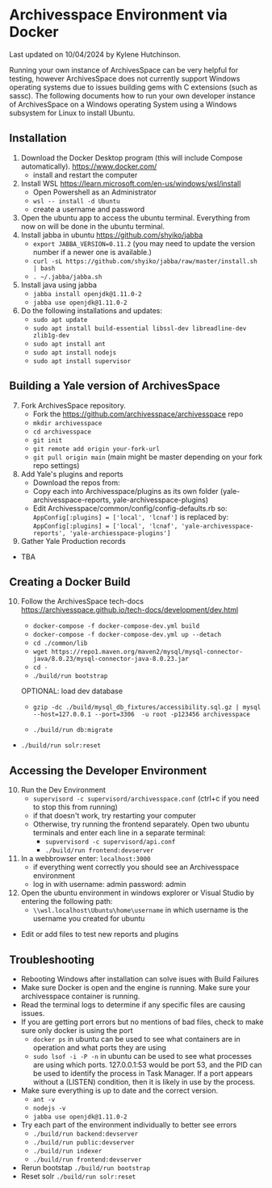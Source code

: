 # Archivesspace Environment via Docker
Last updated on 10/04/2024 by Kylene Hutchinson.  

Running your own instance of ArchivesSpace can be very helpful for testing, however ArchivesSpace does not currently support Windows operating systems due to issues building gems with C extensions (such as sassc). 
The following documents how to run your own developer instance of ArchivesSpace on a Windows operating System using a Windows subsystem for Linux to install Ubuntu.

## Installation
1. Download the Docker Desktop program (this will include Compose automatically). https://www.docker.com/
	- install and restart the computer
2. Install WSL https://learn.microsoft.com/en-us/windows/wsl/install
	- Open Powershell as an Administrator
	- `wsl -- install -d Ubuntu`
	- create a username and password
3. Open the ubuntu app to access the ubuntu terminal. Everything from now on will be done in the ubuntu terminal.
4. Install jabba in ubuntu https://github.com/shyiko/jabba
	- `export JABBA_VERSION=0.11.2` (you may need to update the version number if a newer one is available.)
	- `curl -sL https://github.com/shyiko/jabba/raw/master/install.sh | bash`
	- `. ~/.jabba/jabba.sh`
5. Install java using jabba
	- `jabba install openjdk@1.11.0-2`
	- `jabba use openjdk@1.11.0-2`
6. Do the following installations and updates:
	- `sudo apt update`
	- `sudo apt install build-essential libssl-dev libreadline-dev zlib1g-dev`
	- `sudo apt install ant`
	- `sudo apt install nodejs`
	- `sudo apt install supervisor`

## Building a Yale version of ArchivesSpace
7. Fork ArchivesSpace repository.
	- Fork the https://github.com/archivesspace/archivesspace repo
	- `mkdir archivesspace`
	- `cd archivesspace`
	- `git init`
	- `git remote add origin your-fork-url`
	- `git pull origin main` (main might be master depending on your fork repo settings)
8. Add Yale's plugins and reports
	- Download the repos from:
	- Copy each into Archivesspace/plugins as its own folder (yale-archivesspace-reports, yale-archivesspace-plugins)
	- Edit Archivesspace/common/config/config-defaults.rb so: `AppConfig[:plugins] = ['local', 'lcnaf']` is replaced by: `AppConfig[:plugins] = ['local', 'lcnaf', 'yale-archivesspace-reports', 'yale-archiesspace-plugins']`
9. Gather Yale Production records
  - TBA

## Creating a Docker Build
10. Follow the ArchivesSpace tech-docs https://archivesspace.github.io/tech-docs/development/dev.html
	- `docker-compose -f docker-compose-dev.yml build`
	- `docker-compose -f docker-compose-dev.yml up --detach`
	- `cd ./common/lib`
	- `wget https://repo1.maven.org/maven2/mysql/mysql-connector-java/8.0.23/mysql-connector-java-8.0.23.jar`
	- `cd -`
	- .`/build/run bootstrap`
	
	OPTIONAL: load dev database
	- `gzip -dc ./build/mysql_db_fixtures/accessibility.sql.gz | mysql --host=127.0.0.1 --port=3306  -u root -p123456 archivesspace`

	- `./build/run db:migrate`
  - `./build/run solr:reset`

## Accessing the Developer Environment
10. Run the Dev Environment
	- `supervisord -c supervisord/archivesspace.conf` (ctrl+c if you need to stop this from running)
	- if that doesn't work, try restarting your computer
	- Otherwise, try running the frontend separately. Open two ubuntu terminals and enter each line in a separate terminal:
		- `supvervisord -c supervisord/api.conf`
		- `./build/run frontend:devserver`
11. In a webbrowser enter: `localhost:3000`
	- if everything went correctly you should see an Archivesspace environment
	- log in with username: admin password: admin
12. Open the ubuntu environment in windows explorer or Visual Studio by entering the following path:
	- `\\wsl.localhost\Ubuntu\home\username` in which username is the username you created for ubuntu
 - Edit or add files to test new reports and plugins

## Troubleshooting
- Rebooting Windows after installation can solve isues with Build Failures
- Make sure Docker is open and the engine is running. Make sure your archivesspace container is running.
- Read the terminal logs to determine if any specific files are causing issues.
- If you are getting port errors but no mentions of bad files, check to make sure only docker is using the port
  - `docker ps` in ubuntu can be used to see what containers are in operation and what ports they are using
  - `sudo lsof -i -P -n` in ubuntu can be used to see what processes are using which ports. 127.0.0.1:53 would be port 53, and the PID can be used to identify the process in Task Manager. If a port appears without a (LISTEN) condition, then it is likely in use by the process.
- Make sure everything is up to date and the correct version.
  - `ant -v`
  - `nodejs -v`
  - `jabba use openjdk@1.11.0-2`
- Try each part of the environment individually to better see errors
  - `./build/run backend:devserver`
  - `./build/run public:devserver`
  - `./build/run indexer`
  - `./build/run frontend:devserver`
- Rerun bootstap `./build/run bootstrap`
- Reset solr `./build/run solr:reset`
